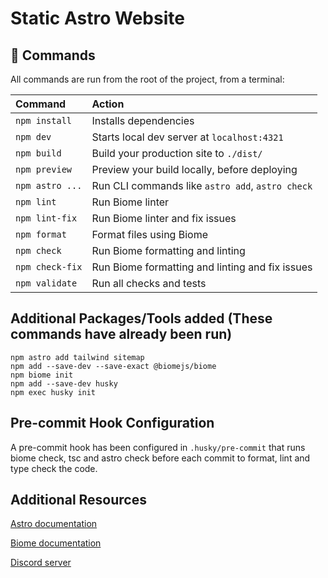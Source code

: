 # Static Astro Website

## 🧞 Commands

All commands are run from the root of the project, from a terminal:

| Command                   | Action                                           |
| :------------------------ | :----------------------------------------------- |
| `npm install`            | Installs dependencies                            |
| `npm dev`                | Starts local dev server at `localhost:4321`      |
| `npm build`              | Build your production site to `./dist/`          |
| `npm preview`            | Preview your build locally, before deploying     |
| `npm astro ...`          | Run CLI commands like `astro add`, `astro check` |
| `npm lint`               | Run Biome linter                                 |
| `npm lint-fix`           | Run Biome linter and fix issues                  |
| `npm format`             | Format files using Biome                         |
| `npm check`              | Run Biome formatting and linting                |
| `npm check-fix`          | Run Biome formatting and linting and fix issues |
| `npm validate`           | Run all checks and tests                         |

## Additional Packages/Tools added (These commands have already been run)

```shell
npm astro add tailwind sitemap
npm add --save-dev --save-exact @biomejs/biome
npm biome init
npm add --save-dev husky
npm exec husky init
```

## Pre-commit Hook Configuration

A pre-commit hook has been configured in `.husky/pre-commit` that runs biome check, tsc and astro check before each commit to format, lint and type check the code.

## Additional Resources

[Astro documentation](https://docs.astro.build)

[Biome documentation](https://biomejs.dev/guides/getting-started/)

[Discord server](https://astro.build/chat)
